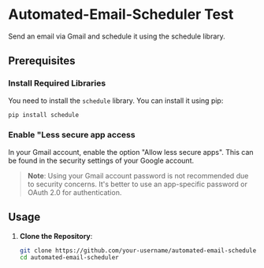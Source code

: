 # Automated-Email-Scheduler Test
Send an email via Gmail and schedule it using the schedule library.

## Prerequisites  
  
### Install Required Libraries  
You need to install the `schedule` library. You can install it using pip:  
  
```bash  
pip install schedule  
```  
  
### Enable "Less secure app access  
In your Gmail account, enable the option "Allow less secure apps". This can be found in the security settings of your Google account.  
  
> **Note**: Using your Gmail account password is not recommended due to security concerns. It's better to use an app-specific password or OAuth 2.0 for authentication.  
  
## Usage  
  
1. **Clone the Repository**:  
  
   ```bash  
   git clone https://github.com/your-username/automated-email-scheduler.git  
   cd automated-email-scheduler  

